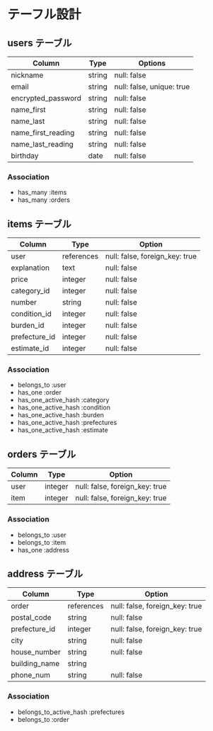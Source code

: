 # テーフル設計

## users テーブル
| Column             | Type   | Options    |
| ------------------ | ------ | ---------- |
| nickname           | string | null: false |
| email              | string | null: false, unique: true |
| encrypted_password | string | null: false |
| name_first         | string | null: false |
| name_last          | string | null: false |
| name_first_reading | string | null: false |
| name_last_reading  | string | null: false |
| birthday           | date   | null: false |

### Association

- has_many :items
- has_many :orders

## items テーブル
| Column         | Type       | Option      |
| -------------- | ---------- | ----------- |
| user           | references | null: false, foreign_key: true |
| explanation    | text       | null: false |
| price          | integer    | null: false |
| category_id    | integer    | null: false |
| number         | string     | null: false |
| condition_id   | integer    | null: false |
| burden_id      | integer    | null: false |
| prefecture_id  | integer    | null: false |
| estimate_id    | integer    | null: false |

### Association

- belongs_to :user
- has_one   :order
- has_one_active_hash :category
- has_one_active_hash :condition
- has_one_active_hash :burden
- has_one_active_hash :prefectures
- has_one_active_hash :estimate

## orders テーブル
| Column     | Type    | Option                         |
| ---------- | --------| ------------------------------ |
| user       | integer | null: false, foreign_key: true |
| item       | integer | null: false, foreign_key: true |

### Association

- belongs_to :user
- belongs_to :item
- has_one    :address

## address テーブル
| Column         | Type       | Option      |
| -------------- | ---------- | ----------- |
| order          | references | null: false, foreign_key: true |
| postal_code    | string     | null: false |
| prefecture_id | integer    | null: false, foreign_key: true |
| city           | string     | null: false |
| house_number   | string     | null: false |
| building_name  | string     |
| phone_num      | string     | null: false |

### Association

- belongs_to_active_hash :prefectures
- belongs_to             :order